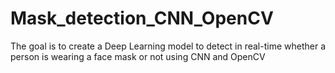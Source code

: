 # Mask_detection_CNN_OpenCV
The goal is to create a Deep Learning model to detect in real-time whether a person is wearing a face mask or not using CNN and OpenCV
